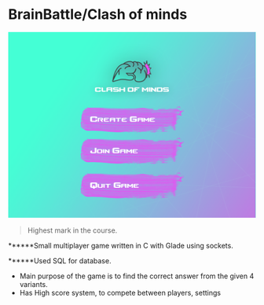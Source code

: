 # BrainBattle/Clash of minds
![GitHub Logo](/style/photo/MENU.png)
> Highest mark in the course.

******Small multiplayer game written in C with Glade using sockets. 

******Used SQL for database.
* Main purpose of the game is to find the correct answer from the given 4 variants. 
* Has High score system, to compete between players, settings 
